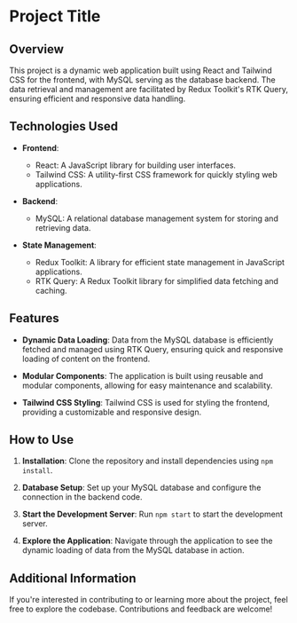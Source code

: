 # **Project Title**

## Overview

This project is a dynamic web application built using React and Tailwind CSS for the frontend, with MySQL serving as the database backend. The data retrieval and management are facilitated by Redux Toolkit's RTK Query, ensuring efficient and responsive data handling.

## Technologies Used

- **Frontend**: 
  - React: A JavaScript library for building user interfaces.
  - Tailwind CSS: A utility-first CSS framework for quickly styling web applications.
  
- **Backend**:
  - MySQL: A relational database management system for storing and retrieving data.

- **State Management**:
  - Redux Toolkit: A library for efficient state management in JavaScript applications.
  - RTK Query: A Redux Toolkit library for simplified data fetching and caching.

## Features

- **Dynamic Data Loading**: Data from the MySQL database is efficiently fetched and managed using RTK Query, ensuring quick and responsive loading of content on the frontend.

- **Modular Components**: The application is built using reusable and modular components, allowing for easy maintenance and scalability.

- **Tailwind CSS Styling**: Tailwind CSS is used for styling the frontend, providing a customizable and responsive design.

## How to Use

1. **Installation**: Clone the repository and install dependencies using `npm install`.

2. **Database Setup**: Set up your MySQL database and configure the connection in the backend code.

3. **Start the Development Server**: Run `npm start` to start the development server.

4. **Explore the Application**: Navigate through the application to see the dynamic loading of data from the MySQL database in action.

## Additional Information

If you're interested in contributing to or learning more about the project, feel free to explore the codebase. Contributions and feedback are welcome!
